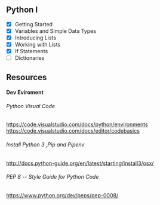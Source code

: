 ## Python I

- [x]  Getting Started
- [x]  Variables and Simple Data Types
- [x]  Introducing Lists
- [x]  Working with Lists 
- [x]  If Statements
- [ ]  Dictionaries

## Resources 

#### Dev Eviroment 

###### Python Visual Code
https://code.visualstudio.com/docs/python/environments
https://code.visualstudio.com/docs/editor/codebasics 

######  Install Python 3 ,Pip and Pipenv
http://docs.python-guide.org/en/latest/starting/install3/osx/

###### PEP 8 -- Style Guide for Python Code
https://www.python.org/dev/peps/pep-0008/